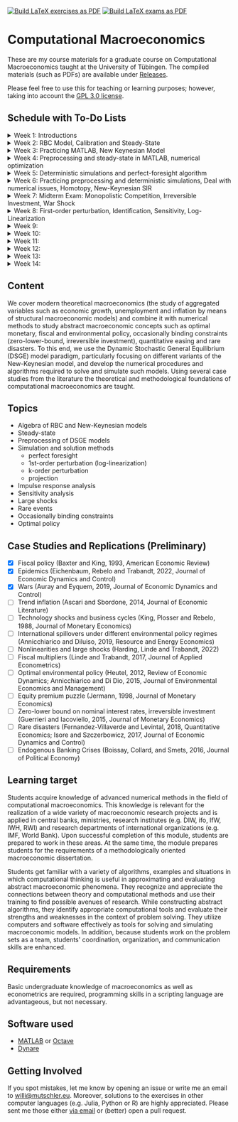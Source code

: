 [![Build LaTeX exercises as PDF](https://github.com/wmutschl/Computational-Macroeconomics/actions/workflows/latex-exercises.yml/badge.svg)](https://github.com/wmutschl/Computational-Macroeconomics/actions/workflows/latex-exercises.yml)
[![Build LaTeX exams as PDF](https://github.com/wmutschl/Computational-Macroeconomics/actions/workflows/latex-exams.yml/badge.svg)](https://github.com/wmutschl/Computational-Macroeconomics/actions/workflows/latex-exams.yml)

# Computational Macroeconomics

These are my course materials for a graduate course on Computational Macroeconomics taught at the University of Tübingen.
The compiled materials (such as PDFs) are available under [Releases](https://github.com/wmutschl/Computational-Macroeconomics/releases).

Please feel free to use this for teaching or learning purposes; however, taking into account the [GPL 3.0 license](https://choosealicense.com/licenses/gpl-3.0/).

## Schedule with To-Do Lists

<details>
  <summary>Week 1: Introductions</summary>

### Goals

* understand the scope and topics of *Computational Macroeconomics*
* decide whether you want to take the course
* prepare your computer for the course with MATLAB/Octave and Dynare
* do your first steps in MATLAB/Octave and Dynare

### To Do

* [x] read the general course information on [Ilias](https://ovidius.uni-tuebingen.de/ilias3/goto.php?target=crs_4166405&client_id=pr02)
* [x] watch the introductory videos (on YouTube)
  * [x] [Introduction to Computational Macroeconomics](https://youtu.be/vZfX5U5xyws)
  * [x] [Introduction to MATLAB](https://youtu.be/_CbLr11aeQ4)
  * [x] [Quick Tour Dynare (focus on solution methods and simulations)](https://youtu.be/NDFSUx46FvM)
* [x] prepare your computer: MATLAB/Octave and Dynare
  * [x] install MATLAB R2023a following [this guide](https://uni-tuebingen.de/einrichtungen/zentrum-fuer-datenverarbeitung/dienstleistungen/clientdienste/software/matlab-einzelplatzlizenz/) if you are a student of the University of Tübingen. Please also install the following toolboxes: Econometrics Toolbox, Global Optimization Toolbox, Optimization Toolbox, Parallel Computing Toolbox, Statistics and Machine Learning Toolbox, Symbolic Math Toolbox. As an alternative to MATLAB you can also install Octave following [this guide](https://octave.org/download).
  * [x] install Dynare 5.4 following [this guide](https://www.dynare.org/resources/quick_start/)
* [x] do [exercises for week 1](https://github.com/wmutschl/Computational-Macroeconomics/releases/latest/download/week_1.pdf)
* [x] write down all your questions
* [x] [schedule an online meeting](https://schedule.mutschler.eu) with me
  * [x] put *"I am interested in this course"* under *"What is the meeting about?"*
  * [x] check your emails and cancel the meeting again using the link in the email
  * [x] now you know how easy it is to schedule a meeting with me :-)
* [x] participate in the Q&A sessions

</details>


<details>
  <summary>Week 2: RBC Model, Calibration and Steady-State</summary>

### Goals

* understand and get comfortable with the algebra of RBC models
* understand the concept of a steady-state
* understand the concept of calibration
* practice Dynare
* start programming with MATLAB

### To Do

* [x] watch the following videos (on YouTube)
  * [x] [RBC Baseline Model Equations and Introduction to preprocessing with Dynare](https://youtu.be/ZfsKGzR84hQ)
  * [x] [RBC Baseline Model: steady-state derivations and implementation in Dynare (with preprocessing tips)
](https://youtu.be/4xeoLh3edpo)
  * [x] [RBC Baseline Model in Dynare: Simple vs Advanced Calibration using Modularization and Changing Types
](https://youtu.be/HRpynlbZBzM)
* [x] do exercises 1 and 2 of [week 2's exercise sheet](https://github.com/wmutschl/Computational-Macroeconomics/releases/latest/download/week_2.pdf), we will do the case study together
* [x] bring all your questions and concerns to the Q&A sessions

</details>


<details>
  <summary>Week 3: Practicing MATLAB, New Keynesian Model</summary>

### Goals

* practice MATLAB: symbolic toolbox, matrix algebra, loops, Kronecker products, functions
* understand and get comfortable with the algebra of New Keynesian models
* practice Dynare with the New Keynesian model

### To Do

* [x] watch [Algebra of New Keynesian Models with Calvo price rigidities](https://youtu.be/oEf9bc9_qxw) on YouTube
* [x] do the MATLAB exercises 1 and 2 of [week 3's exercise sheet](https://github.com/wmutschl/Computational-Macroeconomics/releases/latest/download/week_3.pdf)
* [x] work carefully and thoroughly through the very long exercise 3 of [week 3's exercise sheet](https://github.com/wmutschl/Computational-Macroeconomics/releases/latest/download/week_3.pdf)
* [x] we will do exercise 4 of [week 3's exercise sheet](https://github.com/wmutschl/Computational-Macroeconomics/releases/latest/download/week_3.pdf) together in class
* [x] bring all your questions and concerns to the Q&A sessions

</details>


<details>
  <summary>Week 4: Preprocessing and steady-state in MATLAB, numerical optimization</summary>

### Goals

* understand and replicate preprocessing and steady-state computations in MATLAB
* understand and start using numerical optimizers

### To Do

* [x] watch the (very short) videos:
  * [Introduction to Optimization: What is Optimization](https://youtu.be/Q2dewZweAtU)
  * [Introduction To Optimization: Objective Functions and Decision Variables](https://youtu.be/AoJQS10Ewn4)
  * [Introduction To Optimization: Gradients, Constraints, Continuous and Discrete Variables](https://youtu.be/URkmNZuFzKg)
  * [Introduction To Optimization: Gradient Based Algorithms](https://youtu.be/n-Y0SDSOfUI)
  * [Introduction To Optimization: Gradient Free Algorithms (1/2) - Genetic - Particle Swarm](https://youtu.be/3QJjfeVrut8)
  * [Introduction To Optimization: Gradient Free Algorithms (2/2) Simulated Annealing, Nelder-Mead](https://youtu.be/NI3WllrvWoc)
  * [Introduction to Optimization: Calculating Derivatives](https://youtu.be/QGo31GQjEvE)  
* [x] do exercises 1-3 of [week 4's exercise sheet](https://github.com/wmutschl/Computational-Macroeconomics/releases/latest/download/week_4.pdf)
* [x] bring all your questions and concerns to the Q&A sessions

</details>


<details>
  <summary>Week 5: Deterministic simulations and perfect-foresight algorithm</summary>

### Goals

* understand Dynare's commands to do deterministic simulations
* understand the Newton algorithm used by Dynare to solve perfect foresight problems
* re-implement deterministic simulations in MATLAB

### To Do
* [x] watch the videos
  * [Understanding Deterministic (Perfect Foresight) Simulations in Dynare](https://youtu.be/I6CgzoOfoS0)
  * [RBC Baseline Model in Dynare: Deterministic vs Stochastic Simulations](https://youtu.be/KHTEZiw9ukU)
  * [Newton's Fractal (which Newton knew nothing about) (Time: 5:55 - 11:16)](https://youtu.be/-RdOwhmqP5s?t=355)
  * [Visually Explained: Newton's Method in Optimization](https://youtu.be/W7S94pq5Xuo)
* [x] do exercise 1 of [week 5's exercise sheet](https://github.com/wmutschl/Computational-Macroeconomics/releases/latest/download/week_5.pdf)
* [x] we will do a case study together in class
* [x] bring all your questions and concerns to the Q&A sessions

</details>


<details>
  <summary>Week 6: Practicing preprocessing and deterministic simulations, Deal with numerical issues, Homotopy, New-Keynesian SIR</summary>

### Goals

* understand the SIR (Susceptible, Infected, Recovered) epidemiology model
* understand and get used to Dynare's macro preprocessing directives
* understand timing conventions of predetermined variables
* understand the difference between sticky-price and flex-price New Keynesian economies
* deal with common numerical issues in the perfect foresight solution algorithm
* understand homotopy in the context of perfect foresight simulations
* simulate a New-Keynesian SIR model

### To Do
* prepare exercise 1 of [week 6's exercise sheet](https://github.com/wmutschl/Computational-Macroeconomics/releases/latest/download/week_6.pdf)
  * [x] read the case-study paper carefully
  * [x] download all files
  * [x] read all the exercises
  * [x] try to prepare the exercises (this will be hard, so we will go through this together in class)
* [x] bring all your questions and concerns to the Q&A sessions

</details>


<details>
  <summary>Week 7: Midterm Exam: Monopolistic Competition, Irreversible Investment, War Shock</summary>

### Goals

* understand monopolistic competition and the Dixit Stiglitz elasticity parameter
* understand irreversible investments as an occasionally binding constraint
* understand the modeling of a war in a New Keynesian model
* get a good grade

### To Do
* [x] read the instructions and do both exercises from the [summer 2023 midterm exam](https://github.com/wmutschl/Computational-Macroeconomics/releases/download/exam_midterm_2023_v1.0.1/midterm_exam_ss2023.pdf)
* [x] read the case-study paper carefully
* [x] hand in your solutions via email
* [x] for immediate help: contact me [via email](mailto:willi@mutschler.eu) or [schedule a meeting](https://schedule.mutschler.eu)


</details>


<details>
  <summary>Week 8: First-order perturbation, Identification, Sensitivity, Log-Linearization</summary>

### Goals
* understand the concept of a policy function
* understand the general idea of first-order perturbation approximation
* understand certainty equivalence
* understand the algorithm to compute the perturbation matrices using the Linear Rational Expectation model framework
* [optional] understand Dynare's first-order perturbation solver


### To Do
* [x] watch [Solving rational expectation models with first order perturbation: what Dynare does (Part 1 of 2)](https://youtu.be/hmVxasBgbqM) on YouTube
* [x] [optional] [Solving rational expectation models with first order perturbation: what Dynare does (Part 2 of 2)]() on YouTube
* [x] prepare [week 8's exercise sheet](https://github.com/wmutschl/Computational-Macroeconomics/releases/latest/download/week_8.pdf): exercise 1 and 2 for the first meeting and exercises 3 and 4 for the second meeting
* [x] read section 2 of An and Schorfheide (2007)
* [x] [optional] read Rupert and Šustek (2019)
* [x] bring all your questions and concerns to the Q&A sessions

</details>


<details>
  <summary>Week 9: </summary>

### Goals
* 

### To Do
* [ ]

</details>


<details>
  <summary>Week 10: </summary>

### Goals
* 

### To Do
* [ ]

</details>


<details>
  <summary>Week 11: </summary>

### Goals
* 

### To Do
* [ ]

</details>


<details>
  <summary>Week 12: </summary>

### Goals
* 

### To Do
* [ ]

</details>


<details>
  <summary>Week 13: </summary>

### Goals
* 

### To Do
* [ ]

</details>


<details>
  <summary>Week 14: </summary>

### Goals
* 

### To Do
* [ ]

</details>



## Content

We cover modern theoretical macroeconomics (the study of aggregated variables such as economic growth, unemployment and inflation by means of structural macroeconomic models) and combine it with numerical methods to study abstract macroeconomic concepts such as optimal monetary, fiscal and environmental policy,  occasionally binding constraints (zero-lower-bound, irreversible investment), quantitative easing and rare disasters. To this end, we use the Dynamic Stochastic General Equilibrium (DSGE) model paradigm, particularly focusing on different variants of the New-Keynesian model, and develop the numerical procedures and algorithms required to solve and simulate such models. Using several case studies from the literature the theoretical and methodological foundations of computational macroeconomics are taught.

## Topics
- Algebra of RBC and New-Keynesian models
- Steady-state
- Preprocessing of DSGE models
- Simulation and solution methods
  - perfect foresight
  - 1st-order perturbation (log-linearization)
  - k-order perturbation
  - projection
- Impulse response analysis
- Sensitivity analysis
- Large shocks
- Rare events
- Occasionally binding constraints
- Optimal policy



## Case Studies and Replications (Preliminary)
- [x] Fiscal policy (Baxter and King, 1993, American Economic Review)
- [x] Epidemics (Eichenbaum, Rebelo and Trabandt, 2022, Journal of Economic Dynamics and Control)
- [x] Wars (Auray and Eyquem, 2019, Journal of Economic Dynamics and Control)
- [ ] Trend inflation (Ascari and Sbordone, 2014, Journal of Economic Literature)
- [ ] Technology shocks and business cycles (King, Plosser and Rebelo, 1988, Journal of Monetary Economics)
- [ ] International spillovers under different environmental policy regimes (Annicchiarico and Diluiso, 2019, Resource and Energy Economics)
- [ ] Nonlinearities and large shocks (Harding, Linde and Trabandt, 2022)
- [ ] Fiscal multipliers (Linde and Trabandt, 2017, Journal of Applied Econometrics)
- [ ] Optimal environmental policy (Heutel, 2012, Review of Economic Dynamics; Annicchiarico and Di Dio, 2015, Journal of Environmental Economics and Management)
- [ ] Equity premium puzzle (Jermann, 1998, Journal of Monetary Economics)
- [ ] Zero-lower bound on nominal interest rates, irreversible investment (Guerrieri and Iacoviello, 2015, Journal of Monetary Economics)
- [ ] Rare disasters (Fernandez-Villaverde and Levintal, 2018, Quantitative Economics; Isore and Szczerbowicz, 2017, Journal of Economic Dynamics and Control)
- [ ] Endogenous Banking Crises (Boissay, Collard, and Smets, 2016, Journal of Political Economy)

## Learning target

Students acquire knowledge of advanced numerical methods in the field of computational macroeconomics. This knowledge is relevant for the realization of a wide variety of macroeconomic research projects and is applied in central banks, ministries, research institutes (e.g. DIW, ifo, IfW, IWH, RWI) and research departments of international organizations (e.g. IMF, World Bank). Upon successful  completion of this module, students are prepared to work in these areas. At the same time, the module  prepares students for the requirements of a methodologically oriented macroeconomic dissertation.

Students get familiar with a variety of algorithms, examples and situations in which computational thinking is useful in approximating and evaluating abstract macroeconomic phenomena. They recognize and appreciate the connections between theory and computational methods and use their training to find possible avenues of research. While constructing abstract algorithms, they identify appropriate computational tools and evaluate their strengths and weaknesses in the context of problem solving. They utilize computers and software effectively as tools for solving and simulating macroeconomic models. In addition, because students work on the problem sets as a team, students' coordination, organization, and communication skills are enhanced.


## Requirements
Basic undergraduate knowledge of macroeconomics as well as econometrics are required, programming skills in a scripting language are advantageous, but not necessary.

## Software used

* [MATLAB](https://mathworks.com) or [Octave](https://octave.org)
* [Dynare](https://www.dynare.org)


## Getting Involved
If you spot mistakes, let me know by opening an issue or write me an email to [willi@mutschler.eu](mailto:willi@mutschler.eu).
Moreover, solutions to the exercises in other computer languages (e.g. Julia, Python or R) are highly appreciated.
Please sent me those either [via email](mailto:willi@mutschler.eu) or (better) open a pull request.